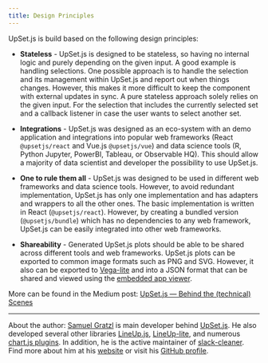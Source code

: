 ```yaml
---
title: Design Principles
---
```


UpSet.js is build based on the following design principles:

- **Stateless** -
  UpSet.js is designed to be stateless, so having no internal logic and purely depending on the given input.
  A good example is handling selections. One possible approach is to handle the selection and its management within UpSet.js and report out when things changes.
  However, this makes it more difficult to keep the component with external updates in sync.
  A pure stateless approach solely relies on the given input. For the selection that includes the currently selected set and a callback listener in case the user wants to select another set.

- **Integrations** -
  UpSet.js was designed as an eco-system with an demo application and integrations into popular web frameworks (React `@upsetjs/react` and Vue.js `@upsetjs/vue`) and data science tools (R, Python Jupyter, PowerBI, Tableau, or Observable HQ).
  This should allow a majority of data scientist and developer the possibility to use UpSet.js.

- **One to rule them all** -
  UpSet.js was designed to be used in different web frameworks and data science tools.
  However, to avoid redundant implementation, UpSet.js has only one implementation and has adapters and wrappers to all the other ones.
  The basic implementation is written in React (`@upsetjs/react`). However, by creating a bundled version (`@upsetjs/bundle`) which has no dependencies to any web framework, UpSet.js can be easily integrated into other web frameworks.

- **Shareability** -
  Generated UpSet.js plots should be able to be shared across different tools and web frameworks. UpSet.js plots can be exported to common image formats such as PNG and SVG. However, it also can be exported to [Vega-lite](https://vega.github.io/vega-lite/) and into a JSON format that can be shared and viewed using the [embedded app viewer](https://upset.js.org/app/embed.html).

More can be found in the Medium post: [UpSet.js — Behind the (technical) Scenes](https://medium.com/@sgratzl/upset-js-behind-the-technical-scenes-6eb0c880a03e?source=friends_link&sk=2e90d4b2e21a9f65e1d387985612dc2b)

---

About the author: [Samuel Gratzl](https://www.sgratzl.com) is main developer behind [UpSet.js](https://upset.js.org). He also developed several other libraries [LineUp.js](https://lineup.js.org), [LineUp-lite](https://lineup-lite.js.org), and numerous [chart.js plugins](https://github.com/sgratzl?tab=repositories&q=chartjs-&type=&language=). In addition, he is the active maintainer of [slack-cleaner](https://github.com/sgratzl/slack-cleaner). Find more about him at his [website](https://wwww.sgratzl.com) or visit his [GitHub profile](https://github.com/sgratzl).
